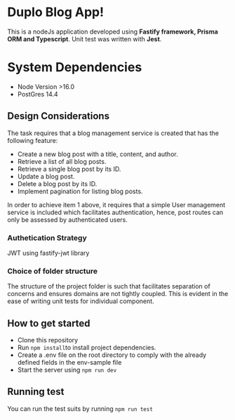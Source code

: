 # Duplo Blog App!

This is a nodeJs application developed using **Fastify framework, Prisma ORM and Typescript**. Unit test was written with **Jest**.



# System Dependencies

- Node Version >16.0
- PostGres 14.4

## Design Considerations

The task requires that a blog management service is created that has the following feature:
- Create a new blog post with a title, content, and author.
- Retrieve a list of all blog posts.
- Retrieve a single blog post by its ID.
- Update a blog post.
- Delete a blog post by its ID.
- Implement pagination for listing blog posts.

In order to achieve item 1 above, it requires that a simple User management service is included which facilitates authentication, hence, post routes can only be assessed by authenticated users.

### Authetication Strategy
JWT using fastify-jwt library

### Choice of folder structure
The structure of the project folder is such that facilitates separation of concerns and ensures domains are not tightly coupled. This is evident in the ease of writing unit tests for individual component.

## How to get started

- Clone this repository
- Run ```npm install```to install project dependencies.
- Create a .env file on the root directory to comply with the already defined fields in the env-sample file
- Start the server using ```npm run dev```

## Running test

You can run the test suits by running ```npm run test```

